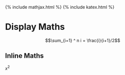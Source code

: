 {% include mathjax.html %}
{% include katex.html %}
# Display Maths
$$\sum_{i=1} ^ n i = \frac{i}{i+1}/2$$
## Inline Maths 
$x^2$
